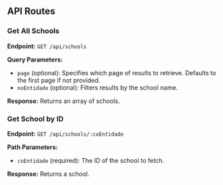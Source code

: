 ## API Routes

### Get All Schools

**Endpoint:** `GET /api/schools`

**Query Parameters:**

- `page` (optional): Specifies which page of results to retrieve. Defaults to the first page if not provided.
- `noEntidade` (optional): Filters results by the school name.

**Response:** Returns an array of schools.

### Get School by ID

**Endpoint:** `GET /api/schools/:coEntidade`

**Path Parameters:**

- `coEntidade` (required): The ID of the school to fetch.

**Response:** Returns a school.
